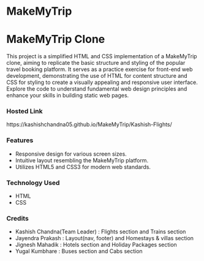 # MakeMyTrip

<h1>MakeMyTrip Clone</h1>
<p>This project is a simplified HTML and CSS implementation of a MakeMyTrip clone, aiming to replicate the basic structure and styling of the popular travel booking platform. It serves as a practice exercise for front-end web development, demonstrating the use of HTML for content structure and CSS for styling to create a visually appealing and responsive user interface. Explore the code to understand fundamental web design principles and enhance your skills in building static web pages.</p>

<h3>Hosted Link</h3>
https://kashishchandna05.github.io/MakeMyTrip/Kashish-Flights/

<h3>Features</h3>
<ul>
  <li>Responsive design for various screen sizes.</li>
  <li>Intuitive layout resembling the MakeMyTrip platform.</li>
  <li>Utilizes HTML5 and CSS3 for modern web standards.</li>
</ul>

<h3>Technology Used</h3>
<ul>
  <li>HTML</li>
  <li>CSS</li>
</ul>

<h3>Credits</h3>
<ul>
  <li>Kashish Chandna(Team Leader) : Flights section and Trains section</li>
  <li>Jayendra Prakash : Layout(nav, footer) and Homestays & villas section</li>
  <li>Jignesh Mahadik : Hotels section and Holiday Packages section</li>
  <li>Yugal Kumbhare : Buses section and Cabs section</li>
</ul>

